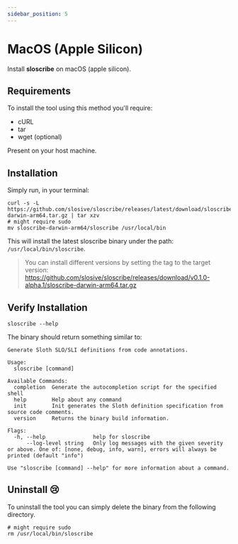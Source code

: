 ```yaml
---
sidebar_position: 5
---
```


# MacOS (Apple Silicon)

Install **sloscribe** on macOS (apple silicon).

## Requirements

To install the tool using this method you'll require:

* cURL
* tar
* wget (optional)

Present on your host machine.

## Installation

Simply run, in your terminal:

```shell
curl -s -L https://github.com/slosive/sloscribe/releases/latest/download/sloscribe-darwin-arm64.tar.gz | tar xzv
# might require sudo
mv sloscribe-darwin-arm64/sloscribe /usr/local/bin
```

This will install the latest sloscribe binary under the path: `/usr/local/bin/sloscribe`.

> You can install different versions by setting the tag to the target version: https://github.com/slosive/sloscribe/releases/download/v0.1.0-alpha.1/sloscribe-darwin-arm64.tar.gz

## Verify Installation

```shell
sloscribe --help
```

The binary should return something similar to:

```shell
Generate Sloth SLO/SLI definitions from code annotations.

Usage:
  sloscribe [command]

Available Commands:
  completion  Generate the autocompletion script for the specified shell
  help        Help about any command
  init        Init generates the Sloth definition specification from source code comments.
  version     Returns the binary build information.

Flags:
  -h, --help               help for sloscribe
      --log-level string   Only log messages with the given severity or above. One of: [none, debug, info, warn], errors will always be printed (default "info")

Use "sloscribe [command] --help" for more information about a command.
```

## Uninstall 😢

To uninstall the tool you can simply delete the binary from the following directory.

```shell
# might require sudo
rm /usr/local/bin/sloscribe
```
